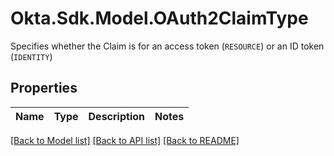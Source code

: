 # Okta.Sdk.Model.OAuth2ClaimType
Specifies whether the Claim is for an access token (`RESOURCE`) or an ID token (`IDENTITY`)

## Properties

Name | Type | Description | Notes
------------ | ------------- | ------------- | -------------

[[Back to Model list]](../README.md#documentation-for-models) [[Back to API list]](../README.md#documentation-for-api-endpoints) [[Back to README]](../README.md)

